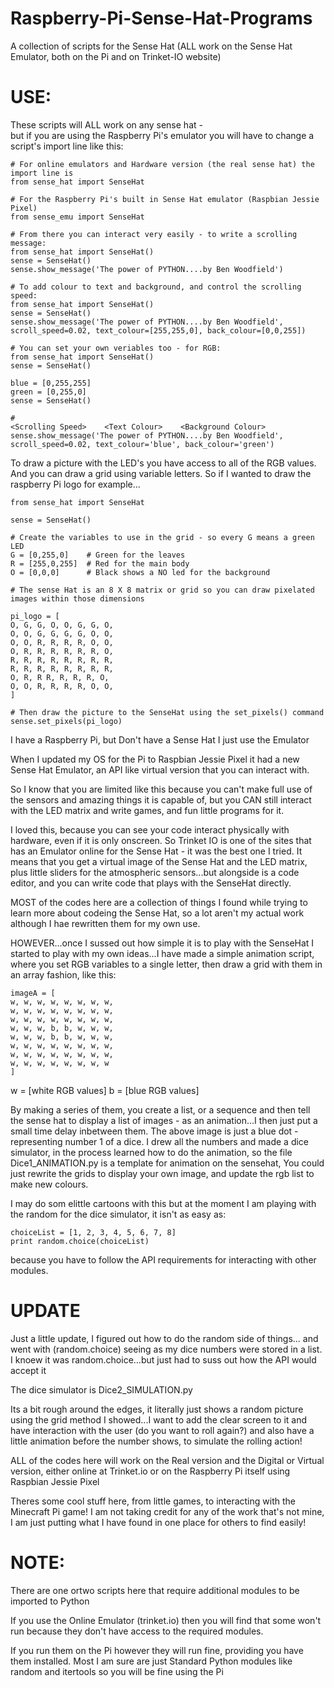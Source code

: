 # Raspberry-Pi-Sense-Hat-Programs
A collection of scripts for the Sense Hat (ALL work on the Sense Hat Emulator, both on the Pi and on Trinket-IO website)

USE:
=====
These scripts will ALL work on any sense hat -  
but if you are using the Raspberry Pi's emulator you will have to change a script's import line like this:
    
    # For online emulators and Hardware version (the real sense hat) the import line is
    from sense_hat import SenseHat
    
    # For the Raspberry Pi's built in Sense Hat emulator (Raspbian Jessie Pixel)
    from sense_emu import SenseHat
    
    # From there you can interact very easily - to write a scrolling message:
    from sense_hat import SenseHat()
    sense = SenseHat()
    sense.show_message('The power of PYTHON....by Ben Woodfield')
    
    # To add colour to text and background, and control the scrolling speed:
    from sense_hat import SenseHat()
    sense = SenseHat()
    sense.show_message('The power of PYTHON....by Ben Woodfield', scroll_speed=0.02, text_colour=[255,255,0], back_colour=[0,0,255])
    
    # You can set your own veriables too - for RGB:
    from sense_hat import SenseHat()
    sense = SenseHat()
    
    blue = [0,255,255]
    green = [0,255,0]
    sense = SenseHat()
    
    #                                                              <Scrolling Speed>    <Text Colour>    <Background Colour>
    sense.show_message('The power of PYTHON....by Ben Woodfield', scroll_speed=0.02, text_colour='blue', back_colour='green')
    
    
To draw a picture with the LED's you have access to all of the RGB values. And you can draw a grid using variable letters. So if I wanted to draw the raspberry Pi logo for example...

    from sense_hat import SenseHat
    
    sense = SenseHat()
    
    # Create the variables to use in the grid - so every G means a green LED
    G = [0,255,0]    # Green for the leaves
    R = [255,0,255]  # Red for the main body
    O = [0,0,0]      # Black shows a NO led for the background
    
    # The sense Hat is an 8 X 8 matrix or grid so you can draw pixelated images within those dimensions
    
    pi_logo = [
    O, G, G, O, O, G, G, O, 
    O, O, G, G, G, G, O, O,
    O, O, R, R, R, R, O, O, 
    O, R, R, R, R, R, R, O,
    R, R, R, R, R, R, R, R,
    R, R, R, R, R, R, R, R,
    O, R, R R, R, R, R, O,
    O, O, R, R, R, R, O, O,
    ]

    # Then draw the picture to the SenseHat using the set_pixels() command
    sense.set_pixels(pi_logo)


 

I have a Raspberry Pi, but Don't have a Sense Hat I just use the Emulator

When I updated my OS for the Pi to Raspbian Jessie Pixel it had a new Sense Hat Emulator, an API like virtual version that you can interact with.

So I know that you are limited like this because you can't make full use of the sensors and amazing things it is capable of, but you CAN still interact with the LED matrix and write games, and fun little programs for it.

I loved this, because you can see your code interact physically with hardware, even if it is only onscreen. So Trinket IO is one of the sites that has an Emulator online for the Sense Hat - it was the best one I tried. It means that you get a virtual image of the Sense Hat and the LED matrix, plus little sliders for the atmospheric sensors...but alongside is a code editor, and you can write code that plays with the SenseHat directly.

MOST of the codes here are a collection of things I found while trying to learn more about codeing the Sense Hat, so a lot aren't my actual work although I hae rewritten them for my own use.

HOWEVER...once I sussed out how simple it is to play with the SenseHat I started to play with my own ideas...I have made a simple animation script, where you set RGB variables to a single letter, then draw a grid with them in an array fashion, like this:

    imageA = [
    w, w, w, w, w, w, w, w,
    w, w, w, w, w, w, w, w,
    w, w, w, w, w, w, w, w,
    w, w, w, b, b, w, w, w,
    w, w, w, b, b, w, w, w,
    w, w, w, w, w, w, w, w,
    w, w, w, w, w, w, w, w,
    w, w, w, w, w, w, w, w
    ]

w = [white RGB values]
b = [blue RGB values]

By making a series of them, you create a list, or a sequence and then tell the sense hat to display a list of images - as an animation...I then just put a small time delay inbetween them. The above image is just a blue dot - representing number 1 of a dice. I drew all the numbers and made a dice simulator, in the process learned how to do the animation, so the file Dice1_ANIMATION.py is a template for animation on the sensehat, You could just rewrite the grids to display your own image, and update the rgb list to make new colours.

I may do som elittle cartoons with this but at the moment I am playing with the random for the dice simulator, it isn't as easy as:
    
    choiceList = [1, 2, 3, 4, 5, 6, 7, 8]
    print random.choice(choiceList)
    
because you have to follow the API requirements for interacting with other modules.

UPDATE
=========
Just a little update, I figured out how to do the random side of things... and went with (random.choice) seeing as my dice numbers were stored in a list. I knoew it was random.choice...but just had to suss out how the API would accept it

The dice simulator is Dice2_SIMULATION.py

Its a bit rough around the edges, it literally just shows a random picture using the grid method I showed...I want to add the clear screen to it and have interaction with the user (do you want to roll again?) and also have a little animation before the number shows, to simulate the rolling action!

ALL of the codes here will work on the Real version and the Digital or Virtual version, either online at Trinket.io or on the Raspberry Pi itself using Raspbian Jessie Pixel

Theres some cool stuff here, from little games, to interacting with the Minecraft Pi game! I am not taking credit for any of the work that's not mine, I am just putting what I have found in one place for others to find easily!

NOTE:
=======
There are one ortwo scripts here that require additional modules to be imported to Python

If you use the Online Emulator (trinket.io) then you will find that some won't run because they don't have access to the required modules.

If you run them on the Pi however they will run fine, providing you have them installed. Most I am sure are just Standard Python modules like random and itertools so you will be fine using the Pi
